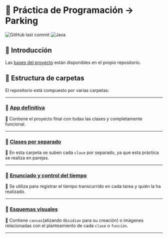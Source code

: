 # 🚗 Práctica de Programación → Parking  
![GitHub last commit](https://img.shields.io/github/last-commit/nicgrefer/Pracica2-Parking)  ![Java](https://img.shields.io/badge/java-%23ED8B00.svg?style=flat&logo=openjdk&logoColor=white) 
<br>

## 📌 Introducción  

Las [bases del proyecto](https://github.com/nicgrefer/Pracica2-Parking/blob/main/Enunciado%20y%20contro%20del%20tiempo/Practica2-Parking.pdf) están disponibles en el propio repositorio.  

## 📂 Estructura de carpetas  

El repositorio está compuesto por varias carpetas:  

---

### 📁 [App definitiva](https://github.com/nicgrefer/Pracica2-Parking/tree/main/App%20definitiva)  

📌 Contiene el proyecto final con todas las clases y completamente funcional.  

---

### 📁 [Clases por separado](https://github.com/nicgrefer/Pracica2-Parking/tree/main/Clases%20por%20separadas)  

📌 En esta carpeta se suben cada `clase` por separado, ya que esta práctica se realiza en parejas.  

---

### 📁 [Enunciado y control del tiempo](https://github.com/nicgrefer/Pracica2-Parking/tree/main/Enunciado%20y%20contro%20del%20tiempo)  

📌 Se utiliza para registrar el tiempo transcurrido en cada tarea y quién la ha realizado.  

---

### 📁 [Esquemas visuales](https://github.com/nicgrefer/Pracica2-Parking/tree/main/Esquemas%20visuales)  

📌 Contiene `canvas`(atizando `Obsidian` para su creación) o imágenes relacionadas con el planteamiento de cada `clase` o `función`.  

---
